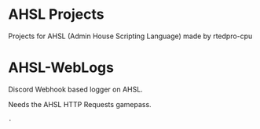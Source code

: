 # AHSL Projects

Projects for AHSL (Admin House Scripting Language) made by rtedpro-cpu



# AHSL-WebLogs

Discord Webhook based logger on AHSL.

Needs the AHSL HTTP Requests gamepass.

```ahsl
.
```
